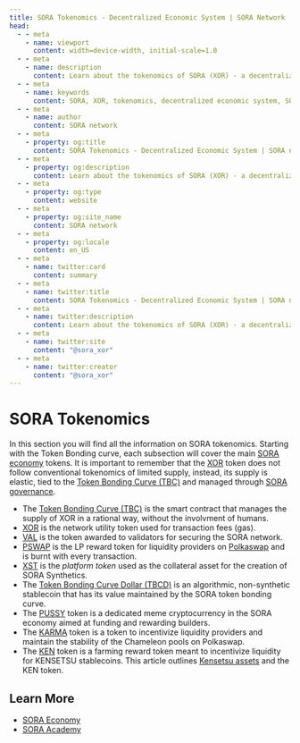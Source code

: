 ```yaml
---
title: SORA Tokenomics - Decentralized Economic System | SORA Network
head:
  - - meta
    - name: viewport
      content: width=device-width, initial-scale=1.0
  - - meta
    - name: description
      content: Learn about the tokenomics of SORA (XOR) - a decentralized economic system built on the SORA network. Explore XOR token distribution, utility, and incentives.
  - - meta
    - name: keywords
      content: SORA, XOR, tokenomics, decentralized economic system, SORA network, token distribution, utility, incentives
  - - meta
    - name: author
      content: SORA network
  - - meta
    - property: og:title
      content: SORA Tokenomics - Decentralized Economic System | SORA network
  - - meta
    - property: og:description
      content: Learn about the tokenomics of SORA (XOR) - a decentralized economic system built on the SORA network. Explore XOR token distribution, utility, and incentives.
  - - meta
    - property: og:type
      content: website
  - - meta
    - property: og:site_name
      content: SORA network
  - - meta
    - property: og:locale
      content: en_US
  - - meta
    - name: twitter:card
      content: summary
  - - meta
    - name: twitter:title
      content: SORA Tokenomics - Decentralized Economic System | SORA network
  - - meta
    - name: twitter:description
      content: Learn about the tokenomics of SORA (XOR) - a decentralized economic system built on the SORA network. Explore XOR token distribution, utility, and incentives.
  - - meta
    - name: twitter:site
      content: "@sora_xor"
  - - meta
    - name: twitter:creator
      content: "@sora_xor"
---
```


# SORA Tokenomics

In this section you will find all the information on SORA
tokenomics. Starting with the Token Bonding curve, each subsection
will cover the main [SORA economy](/sora-economy.md) tokens. It is
important to remember that the [XOR](/xor.md) token does not follow
conventional tokenomics of limited supply, instead, its supply is
elastic, tied to the [Token Bonding Curve (TBC)](/tbc.md) and managed
through [SORA governance](/sora-governance.md).

- The [Token Bonding Curve (TBC)](/tbc.md) is the smart contract that
  manages the supply of XOR in a rational way, without the involvment
  of humans.
- [XOR](/xor.md) is the network utility token used for transaction fees (gas).
- [VAL](/val.md) is the token awarded to validators for securing the
  SORA network.
- [PSWAP](/pswap.md) is the LP reward token for liquidity providers on
  [Polkaswap](https://polkaswap.io/) and is burnt with every transaction.
- [XST](/xst.md) is the _platform token_ used as the collateral asset for the creation of SORA Synthetics.
- The [Token Bonding Curve Dollar (TBCD)](/tbcd.md) is an algorithmic,
  non-synthetic stablecoin that has its value maintained by the SORA
  token bonding curve.
- The [PUSSY](/pussy.md) token is a dedicated meme cryptocurrency in the SORA economy aimed
  at funding and rewarding builders.
- The [KARMA](/karma.md) token is a token to incentivize liquidity
  providers and maintain the stability of the Chameleon pools on Polkaswap.
- The [KEN](/ken.md) token is a farming reward token meant to incentivize
  liquidity for KENSETSU stablecoins. This article outlines [Kensetsu assets](/kensetsu-vaults.md) and the KEN token.

## Learn More

- [SORA Economy](/sora-economy.md)
- [SORA Academy](/sora-academy.md)
